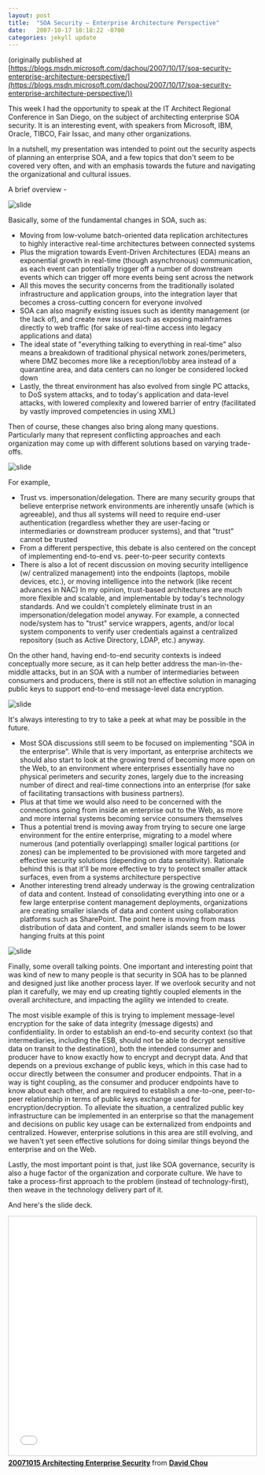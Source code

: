 ```yaml
---
layout: post
title:  "SOA Security – Enterprise Architecture Perspective"
date:   2007-10-17 10:18:22 -0700
categories: jekyll update
---
```

(originally published at [https://blogs.msdn.microsoft.com/dachou/2007/10/17/soa-security-enterprise-architecture-perspective/](https://blogs.msdn.microsoft.com/dachou/2007/10/17/soa-security-enterprise-architecture-perspective/))

This week I had the opportunity to speak at the IT Architect Regional Conference in San Diego, on the subject of architecting enterprise SOA security. It is an interesting event, with speakers from Microsoft, IBM, Oracle, TIBCO, Fair Issac, and many other organizations.

In a nutshell, my presentation was intended to point out the security aspects of planning an enterprise SOA, and a few topics that don't seem to be covered very often, and with an emphasis towards the future and navigating the organizational and cultural issues.

A brief overview -

![slide](/assets/20071017-soa-security-1.jpg)

Basically, some of the fundamental changes in SOA, such as:
- Moving from low-volume batch-oriented data replication architectures to highly interactive real-time architectures between connected systems 
- Plus the migration towards Event-Driven Architectures (EDA) means an exponential growth in real-time (though asynchronous) communication, as each event can potentially trigger off a number of downstream events which can trigger off more events being sent across the network 
- All this moves the security concerns from the traditionally isolated infrastructure and application groups, into the integration layer that becomes a cross-cutting concern for everyone involved 
- SOA can also magnify existing issues such as identity management (or the lack of), and create new issues such as exposing mainframes directly to web traffic (for sake of real-time access into legacy applications and data) 
- The ideal state of "everything talking to everything in real-time" also means a breakdown of traditional physical network zones/perimeters, where DMZ becomes more like a reception/lobby area instead of a quarantine area, and data centers can no longer be considered locked down 
- Lastly, the threat environment has also evolved from single PC attacks, to DoS system attacks, and to today's application and data-level attacks, with lowered complexity and lowered barrier of entry (facilitated by vastly improved competencies in using XML) 

Then of course, these changes also bring along many questions. Particularly many that represent conflicting approaches and each organization may come up with different solutions based on varying trade-offs.

![slide](/assets/20071017-soa-security-2.jpg)

For example,
- Trust vs. impersonation/delegation. There are many security groups that believe enterprise network environments are inherently unsafe (which is agreeable), and thus all systems will need to require end-user authentication (regardless whether they are user-facing or intermediaries or downstream producer systems), and that "trust" cannot be trusted 
- From a different perspective, this debate is also centered on the concept of implementing end-to-end vs. peer-to-peer security contexts 
- There is also a lot of recent discussion on moving security intelligence (w/ centralized management) into the endpoints (laptops, mobile devices, etc.), or moving intelligence into the network (like recent advances in NAC) 
In my opinion, trust-based architectures are much more flexible and scalable, and implementable by today's technology standards. And we couldn't completely eliminate trust in an impersonation/delegation model anyway. For example, a connected node/system has to "trust"  service wrappers, agents, and/or local system components to verify user credentials against a centralized repository (such as Active Directory, LDAP, etc.) anyway.

On the other hand, having end-to-end security contexts is indeed conceptually more secure, as it can help better address the man-in-the-middle attacks, but in an SOA with a number of intermediaries between consumers and producers, there is still not an effective solution in managing public keys to support end-to-end message-level data encryption.

![slide](/assets/20071017-soa-security-3.jpg)

It's always interesting to try to take a peek at what may be possible in the future.
- Most SOA discussions still seem to be focused on implementing "SOA in the enterprise". While that is very important, as enterprise architects we should also start to look at the growing trend of becoming more open on the Web, to an environment where enterprises essentially have no physical perimeters and security zones, largely due to the increasing number of direct and real-time connections into an enterprise (for sake of facilitating transactions with business partners). 
- Plus at that time we would also need to be concerned with the connections going from inside an enterprise out to the Web, as more and more internal systems becoming service consumers themselves 
- Thus a potential trend is moving away from trying to secure one large environment for the entire enterprise, migrating to a model where numerous (and potentially overlapping) smaller logical partitions (or zones) can be implemented to be provisioned with more targeted and effective security solutions (depending on data sensitivity). Rationale behind this is that it'll be more effective to try to protect smaller attack surfaces, even from a systems architecture perspective 
- Another interesting trend already underway is the growing centralization of data and content. Instead of consolidating everything into one or a few large enterprise content management deployments, organizations are creating smaller islands of data and content using collaboration platforms such as SharePoint. The point here is moving from mass distribution of data and content, and smaller islands seem to be lower hanging fruits at this point 

![slide](/assets/20071017-soa-security-4.jpg)

Finally, some overall talking points. One important and interesting point that was kind of new to many people is that security in SOA has to be planned and designed just like another process layer. If we overlook security and not plan it carefully, we may end up creating tightly coupled elements in the overall architecture, and impacting the agility we intended to create.

The most visible example of this is trying to implement message-level encryption for the sake of data integrity (message digests) and confidentiality. In order to establish an end-to-end security context (so that intermediaries, including the ESB, should not be able to decrypt sensitive data on transit to the destination), both the intended consumer and producer have to know exactly how to encrypt and decrypt data. And that depends on a previous exchange of public keys, which in this case had to occur directly between the consumer and producer endpoints. That in a way is tight coupling, as the consumer and producer endpoints have to know about each other, and are required to establish a one-to-one, peer-to-peer relationship in terms of public keys exchange used for encryption/decryption. To alleviate the situation, a centralized public key infrastructure can be implemented in an enterprise so that the management and decisions on public key usage can be externalized from endpoints and centralized. However, enterprise solutions in this area are still evolving, and we haven't yet seen effective solutions for doing similar things beyond the enterprise and on the Web.

Lastly, the most important point is that, just like SOA governance, security is also a huge factor of the organization and corporate culture. We have to take a process-first approach to the problem (instead of technology-first), then weave in the technology delivery part of it.

And here's the slide deck.
<iframe src="//www.slideshare.net/slideshow/embed_code/key/FlyadUv6mAvE3V" width="595" height="485" frameborder="0" marginwidth="0" marginheight="0" scrolling="no" style="border:1px solid #CCC; border-width:1px; margin-bottom:5px; max-width: 100%;" allowfullscreen> </iframe> <div style="margin-bottom:5px"> <strong> <a href="//www.slideshare.net/davidcchou/20071015-architecting-enterprise-security" title="20071015 Architecting Enterprise Security" target="_blank">20071015 Architecting Enterprise Security</a> </strong> from <strong><a href="https://www.slideshare.net/davidcchou" target="_blank">David Chou</a></strong> </div>

